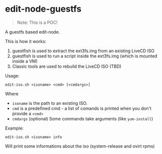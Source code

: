 edit-node-guestfs
=================

> Note: This is a POC!

A guestfs based edit-node.

This is how it works:
1. guestfish is used to extract the ext3fs.img from an existing LiveCD ISO
2. guestfish is used to run a script inside the ext3fs.img (which is mounted inside a VM)
3. Classic tools are used to rebuild the LiveCD ISO (TBD)

Usage:

    edit-iso.sh <isoname> <cmd> [<cmdargs>]

Where
* `isoname` is the path to an existing ISO.
* `cmd` is a predefined cmd - a list of comands is printed when you don't provide a `<cmd>`
* `cmdargs` (optional) Some commands take arguments (like `yum-install`)

Example:

    edit-iso.sh <isoname> info

Will print some informations about the iso (system-release and ovirt rpms)
